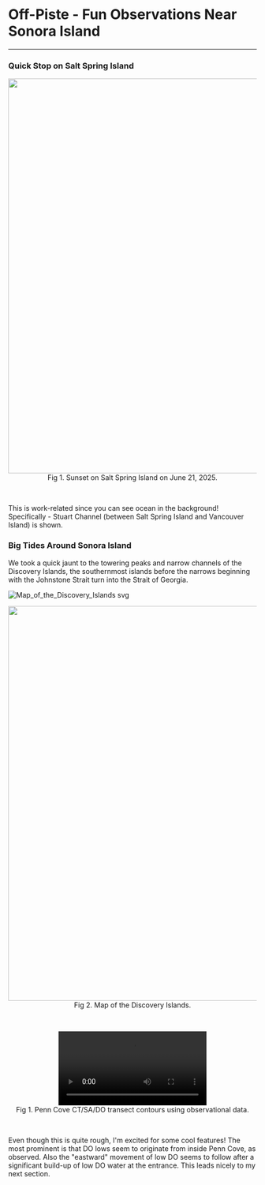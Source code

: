 # Off-Piste - Fun Observations Near Sonora Island

---

### Quick Stop on Salt Spring Island

<p style="text-align:center;"><img src="https://github.com/user-attachments/assets/a4021835-1d4a-4d71-a643-45c1f72f67ec](https://github.com/user-attachments/assets/78ff49cd-930a-4636-a5c3-5a33af7bad72" width="800"/><br>Fig 1. Sunset on Salt Spring Island on June 21, 2025.</p><br>

This is work-related since you can see ocean in the background! Specifically - Stuart Channel (between Salt Spring Island and Vancouver Island) is shown.



### Big Tides Around Sonora Island

We took a quick jaunt to the towering peaks and narrow channels of the Discovery Islands, the southernmost islands before the narrows beginning with the Johnstone Strait turn into the Strait of Georgia.

![Map_of_the_Discovery_Islands svg](https://github.com/user-attachments/assets/0191b491-e889-4ff2-8ac0-59ec53bf7cc6)

<p style="text-align:center;"><img src="https://github.com/user-attachments/assets/0191b491-e889-4ff2-8ac0-59ec53bf7cc6" width="800"/><br>Fig 2. Map of the Discovery Islands.</p><br>


<p style="text-align:center;"><video src="https://github.com/user-attachments/assets/652fd816-03ee-410b-831c-7b6deb68d21d" controls="controls" style="max-width: 800px;"></video><br>Fig 1. Penn Cove CT/SA/DO transect contours using observational data.</p><br>

Even though this is quite rough, I'm excited for some cool features! The most prominent is that DO lows seem to originate from inside Penn Cove, as observed. Also the "eastward" movement of low DO seems to follow after a significant build-up of low DO water at the entrance. This leads nicely to my next section.

